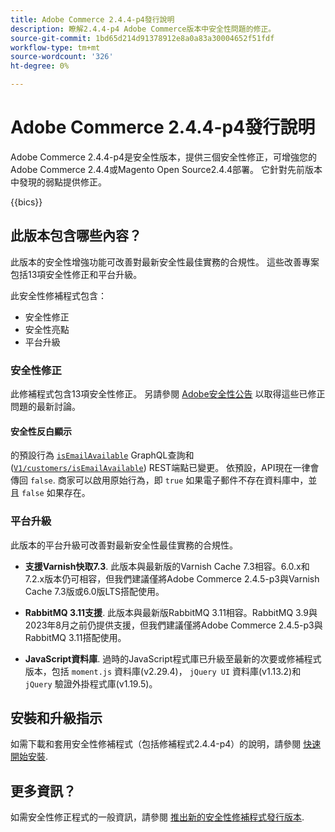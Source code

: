 ```yaml
---
title: Adobe Commerce 2.4.4-p4發行說明
description: 瞭解2.4.4-p4 Adobe Commerce版本中安全性問題的修正。
source-git-commit: 1bd65d214d91378912e8a0a83a30004652f51fdf
workflow-type: tm+mt
source-wordcount: '326'
ht-degree: 0%

---
```



# Adobe Commerce 2.4.4-p4發行說明

Adobe Commerce 2.4.4-p4是安全性版本，提供三個安全性修正，可增強您的Adobe Commerce 2.4.4或Magento Open Source2.4.4部署。 它針對先前版本中發現的弱點提供修正。

{{bics}}

## 此版本包含哪些內容？

此版本的安全性增強功能可改善對最新安全性最佳實務的合規性。  這些改善專案包括13項安全性修正和平台升級。

此安全性修補程式包含：

* 安全性修正
* 安全性亮點
* 平台升級

### 安全性修正

此修補程式包含13項安全性修正。 另請參閱 [Adobe安全性公告](https://helpx.adobe.com/security/products/magento/apsb23-35.html) 以取得這些已修正問題的最新討論。

#### 安全性反白顯示

的預設行為 [`isEmailAvailable`](https://developer.adobe.com/commerce/webapi/graphql/schema/customer/queries/is-email-available/) GraphQL查詢和([`V1/customers/isEmailAvailable`](https://adobe-commerce.redoc.ly/2.4.6-admin/tag/customersisEmailAvailable/#operation/PostV1CustomersIsEmailAvailable)) REST端點已變更。 依預設，API現在一律會傳回 `false`. 商家可以啟用原始行為，即 `true` 如果電子郵件不存在資料庫中，並且 `false` 如果存在。 <!-- AC-6695 -->

### 平台升級

此版本的平台升級可改善對最新安全性最佳實務的合規性。

* **支援Varnish快取7.3**. 此版本與最新版的Varnish Cache 7.3相容。6.0.x和7.2.x版本仍可相容，但我們建議僅將Adobe Commerce 2.4.5-p3與Varnish Cache 7.3版或6.0版LTS搭配使用。

* **RabbitMQ 3.11支援**. 此版本與最新版RabbitMQ 3.11相容。RabbitMQ 3.9與2023年8月之前仍提供支援，但我們建議僅將Adobe Commerce 2.4.5-p3與RabbitMQ 3.11搭配使用。

* **JavaScript資料庫**. 過時的JavaScript程式庫已升級至最新的次要或修補程式版本，包括 `moment.js` 資料庫(v2.29.4)， `jQuery UI` 資料庫(v1.13.2)和 `jQuery` 驗證外掛程式庫(v1.19.5)。

## 安裝和升級指示

如需下載和套用安全性修補程式（包括修補程式2.4.4-p4）的說明，請參閱 [快速開始安裝](../../../installation/composer.md).

## 更多資訊？

如需安全性修正程式的一般資訊，請參閱 [推出新的安全性修補程式發行版本](https://community.magento.com/t5/Magento-DevBlog/Introducing-the-New-Security-Patch-Release/ba-p/141287).
